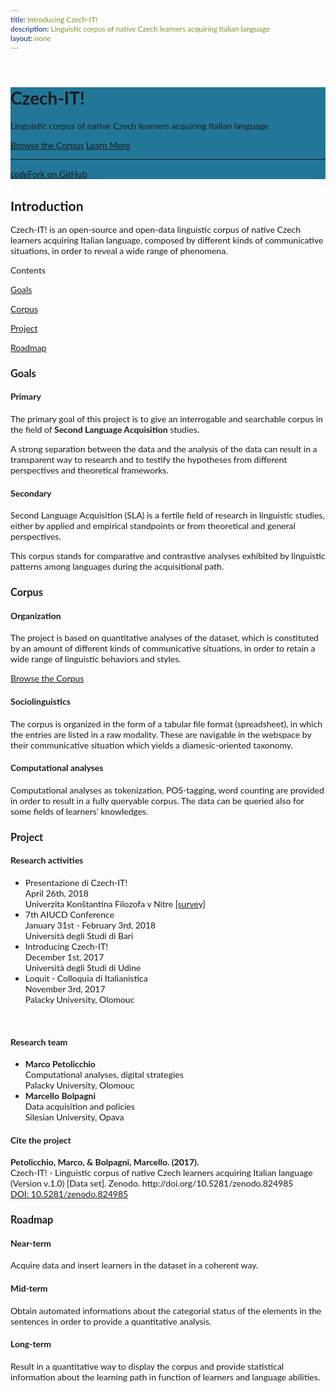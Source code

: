```yaml
---
title: Introducing Czech-IT!
description: Linguistic corpus of native Czech learners acquiring Italian language
layout: none
---
```

<html lang="en">
<head>
  <meta charset="utf-8">
  <meta content="initial-scale=1, shrink-to-fit=no, width=device-width" name="viewport">
  <!-- CSS -->
  <!-- Add Material font (Roboto) and Material icon as needed -->
  <link href="https://fonts.googleapis.com/css?family=Lato:300,300i,400,400i,500,500i,700,700i" rel="stylesheet">
  <link href="https://fonts.googleapis.com/icon?family=Material+Icons" rel="stylesheet">
  <!-- Add Material CSS, replace Bootstrap CSS -->
  <link href="/assets/css/material/css/material.min.css" rel="stylesheet">
  <!-- Additional CSS for documentation site -->
  <link href="/assets/css/material/bs/docs.min.css" rel="stylesheet">
  <link href="/assets/css/material/css/project.min.css" rel="stylesheet">
  <!-- Favicons -->
  <meta content="#9c27b0" name="theme-color">
  <link href="/assets/css/material/apple-touch-icon.png" rel="apple-touch-icon" sizes="180x180">
  <link href="/assets/css/material/favicon.ico" rel="icon">
  <style>
  * {font-family: "Lato"}
  </style>
</head>
<body class="doc-body">
  <header class="navbar navbar-dark toolbar-waterfall doc-navbar" id="doc_navbar">
  </header>
  <div class="jumbotron jumbotron-fluid mb-xl text-white doc-jumbotron" id="doc_index_jumbotron" style="background:#227799">
    <div class="container">
      <div class="row justify-content-center">
        <div class="col-sm-10 col-xl-6">
          <h1 class="typography-display-4">Czech-IT!</h1>
          <p class="font-weight-light typography-title">Linguistic corpus of native Czech learners acquiring Italian language</p>
          <p>
            <a class="btn btn-lg btn-secondary" href="/corpus">Browse the Corpus</a>
            <a class="btn btn-lg btn-light" href="#doc_main">Learn More</a>
          </p>
          <!--<p class="text-white-hint typography-caption">Currently v4.0.0-beta
            <br>(based on Bootstrap v4.0.0-beta)</p>-->
          <hr>
          <p class="text-right">
            <a class="btn btn-outline-light btn-sm" href="https://github.com/Czech-IT/Czech-IT.github.io" target="_blank">
              <i class="material-icons mr-sm">code</i>Fork on GitHub
            </a>
           <!--<a class="btn btn-outline-light btn-sm" href="http://www.daemon.com.au/" target="_blank">
              <i class="material-icons mr-sm text-danger">favorite</i>Made by Daemon
            </a>-->
          </p>
        </div>
      </div>
    </div>
  </div>
  <!--<div aria-hidden="true" aria-labelledby="doc_modal_download_label" class="modal fade" id="doc_modal_download" role="dialog" tabindex="-1">
    <div class="modal-dialog">
      <div class="modal-content">
        <div class="modal-header">
          <h2 class="modal-title" id="doc_modal_download_label">Download</h2>
          <button aria-label="Close" class="close" data-dismiss="modal" type="button">
            <span aria-hidden="true">&times;</span>
          </button>
        </div>
        <div class="modal-body">
          <p>Material v4.0.0-beta is available for download in several ways, including some of the favourite package managers.</p>
          <h3 class="mt-lg typography-body-2">Material CSS and JavaScript</h3>
          <p>
            <a href="https://github.com/Daemonite/assets/css/material/releases" target="_blank"><small class="align-text-top">
            <i class="material-icons">cloud_download</i></small> Download
          </a> Material's ready-to-use code to easily drop into any project. Includes compiled and minified versions of CSS and JavaScript plugins.
          </p>
          <h3 class="mt-lg typography-body-2">Package Managers</h3>
          <p>Pull in Material's source files with some of the most popular package managers.</p>
          <pre class="bg-light p-md">
<code>bower install daemonite-material#4.0.0-beta</code>
</pre>
          <pre class="bg-light p-md">
<code>npm install daemonite-material@4.0.0-beta</code>
</pre>
        </div>
      </div>
    </div>
  </div>-->
  <main class="doc-main" id="doc_main">
    <div class="container">
      <div class="row justify-content-center">
        <div class="col-sm-10 col-xl-6">
          <div class="mb-xl">
            <h2 class="text-primary">Introduction</h2>
            <p class="typography-subheading">
              Czech-IT! is an open-source and open-data linguistic corpus of native Czech learners acquiring Italian language, composed by different kinds of communicative situations, in order to reveal a wide range of phenomena.
            </p>
          </div>
          <div class="blockquote mb-xl">
            <p class="text-muted typography-body-1">Contents</p>
            <p>
              <a href="#doc_index_content_goals">Goals</a>
            </p>
            <p>
              <a href="#doc_index_content_corpus">Corpus</a>
            </p>
             <p>
              <a href="#doc_index_content_project">Project</a>
            </p>
            <p>
              <a href="#doc_index_content_roadmap">Roadmap</a>
            </p>
          </div>
          <div class="mb-xl" id="doc_index_content_goals">
            <h3 class="text-primary">Goals</h3>
            <div class="row">
              <div class="col-md-6 mt-lg">
                <h4 class="text-secondary typography-subheading">Primary</h4>
                <p>The primary goal of this project is to give an interrogable and searchable corpus in the field of <strong>Second Language Acquisition</strong> studies.</p>
                <p>A strong separation between the data and the analysis of the data can result in a transparent way to research and to testify the hypotheses from different perspectives and theoretical frameworks.</p>
              </div>
              <div class="col-md-6 mt-lg">
                <h4 class="text-secondary typography-subheading">Secondary</h4>
                <p>Second Language Acquisition (SLA) is a fertile field of research in linguistic studies, either by applied and empirical standpoints or from theoretical and general perspectives. </p>
                <p>This corpus stands for comparative and contrastive analyses exhibited by linguistic patterns among languages during the acquisitional path.</p>
                <!--<p>The project is based on quantitative analyses of the dataset, which is constituted by an amount of different kinds of communicative situations, in order to retain a wide range of linguistic behaviors and styles.</p>-->
              </div>
            </div>
          </div>
          <div class="mb-xl" id="doc_index_content_corpus">
            <h3 class="text-primary">Corpus</h3>
            <div class="row">
              <div class="col-md-6 mt-lg">
                <h4 class="text-secondary typography-subheading">Organization</h4>
                <p> The project is based on quantitative analyses of the dataset, which is constituted by an amount of different kinds of communicative situations, in order to retain a wide range of linguistic behaviors and styles.</p>
                <p>
            <a class="btn btn-lg btn-secondary" href="/corpus">Browse the Corpus</a>
          </p>
              </div>
              <div class="col-md-6 mt-lg">
                <h4 class="text-secondary typography-subheading">Sociolinguistics</h4>
                <p>The corpus is organized in the form of a tabular file format (spreadsheet), in which the entries are listed in a raw modality. These are navigable in the webspace by their communicative situation which yields a diamesic-oriented taxonomy.</p>
                <h4 class="text-secondary typography-subheading">Computational analyses</h4>
                <p>Computational analyses as tokenization, POS-tagging, word counting are provided in order to result in a fully queryable corpus. The data can be queried also for some fields of learners' knowledges.
                </p>
              </div>
            </div>
          </div>
          <div class="mb-xl" id="doc_index_content_project">
            <h3 class="text-primary">Project</h3>
            <div class="row">
            <div class="col-md-6 mt-lg">
            <h4 class="text-secondary typography-subheading">Research activities</h4>
                <p>
                	<ul class="list-style">
                  <li>Presentazione di Czech-IT!<br>
                  April 26th, 2018 <br>
                	Univerzita Konštantína Filozofa v Nitre <a href="https://docs.google.com/presentation/d/11ZxiVujN0DSG43U7QObptA16cyi5N9Ash9Iw8KD8kKA/edit?usp=sharing" target="_blank">[survey]</a>
                	</li>
                	<li>7th AIUCD Conference<br>
                  January 31st - February 3rd, 2018 <br>
                	Università degli Studi di Bari
                	</li>
                  <li>Introducing Czech-IT!<br>
                  December 1st, 2017<br>
                  Università degli Studi di Udine
                  </li>
                	<li>Loquit - Colloquia di Italianistica<br>
                	November 3rd, 2017<br>
                	Palacky University, Olomouc
                	</li>
                	</ul>
                </p>
                <br>
              </div>
              <div class="col-md-6 mt-lg">
              <h4 class="text-secondary typography-subheading">Research team</h4>
                <p>
                	<ul class="list-style">
                	<li><strong class="text-primary">Marco Petolicchio</strong> <br>
                	Computational analyses, digital strategies<br>
                	Palacky University, Olomouc
                	</li>
                	<li><strong class="text-primary">Marcello Bolpagni</strong> <br>
                	Data acquisition and policies<br>
                	Silesian University, Opava
                	</li>
                	</ul>
                </p>
                <h4 class="text-secondary typography-subheading">Cite the project</h4>
                <p>
  <strong>Petolicchio, Marco, & Bolpagni, Marcello. (2017).</strong> <br>
  Czech-IT! - Linguistic corpus of native Czech learners acquiring Italian language <br>(Version v.1.0) [Data set]. Zenodo. http://doi.org/10.5281/zenodo.824985
<br>
            <a class="btn btn-light" target="_blank" href="https://zenodo.org/badge/latestdoi/96205789">DOI: 10.5281/zenodo.824985</a>
          </p>
              </div>             
            </div>
          </div>
          <div class="mb-xl" id="doc_index_content_roadmap">
            <h3 class="text-primary">Roadmap</h3>
            <div class="row">
              <div class="col-md-4 mt-lg">
                <h4 class="text-secondary typography-subheading">Near-term</h4>
                <p>Acquire data and insert learners in the dataset in a coherent way.</p>
              </div>
              <div class="col-md-4 mt-lg">
                <h4 class="text-secondary typography-subheading">Mid-term</h4>
                <p>Obtain automated informations about the categorial status of the elements in the sentences in order to provide a quantitative analysis.</p>
              </div>
              <div class="col-md-4 mt-lg">
                <h4 class="text-secondary typography-subheading">Long-term</h4>
                <p>Result in a quantitative way to display the corpus and provide statistical information about the learning path in function of learners and language abilities.</p>
              </div>
            </div>
          </div>
        </div>
      </div>
    </div>
  </main>
  <!-- JavaScript -->
  <script src="https://code.jquery.com/jquery-3.2.1.slim.min.js"></script>
  <script src="https://cdnjs.cloudflare.com/ajax/libs/popper.js/1.11.0/umd/popper.min.js"></script>
  <script src="/assets/css/material/bs/bootstrap.min.js"></script>
  <!-- Add Material JavaScript on top of Bootstrap JavaScript -->
  <script src="/assets/css/material/js/material.min.js"></script>
  <!-- Additional JavaScript for documentation site -->
  <script src="/assets/css/material/bs/docs.min.js"></script>
  <script src="/assets/css/material/js/project.min.js"></script>
</body>
</html>
